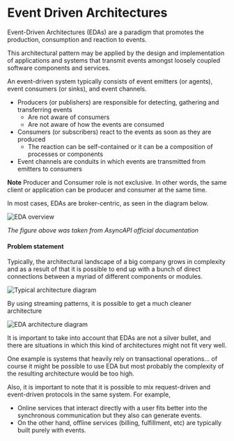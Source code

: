 # Event Driven Architectures

Event-Driven Architectures (EDAs) are a paradigm that promotes the production, consumption and reaction to events.

This architectural pattern may be applied by the design and implementation of applications and systems that transmit events amongst loosely coupled software components and services.

An event-driven system typically consists of event emitters (or agents), event consumers (or sinks), and event channels.

* Producers (or publishers) are responsible for detecting, gathering and transferring events
  * Are not aware of consumers
  * Are not aware of how the events are consumed
* Consumers (or subscribers) react to the events as soon as they are produced
  * The reaction can be self-contained or it can be a composition of processes or components
* Event channels are conduits in which events are transmitted from emitters to consumers

**Note** Producer and Consumer role is not exclusive. In other words, the same client or application can be producer and consumer at the same time.

In most cases, EDAs are broker-centric, as seen in the diagram below.

![EDA overview](../../assets/eda\_overview.png)

_The figure above was taken from AsyncAPI official documentation_

#### Problem statement

Typically, the architectural landscape of a big company grows in complexity and as a result of that it is possible to end up with a bunch of direct connections between a myriad of different components or modules.

![Typical architecture diagram](../../assets/eda\_problem\_statement\_1.png)

By using streaming patterns, it is possible to get a much cleaner architecture

![EDA architecture diagram](../../assets/eda\_problem\_statement\_2.png)

It is important to take into account that EDAs are not a silver bullet, and there are situations in which this kind of architectures might not fit very well.

One example is systems that heavily rely on transactional operations... of course it might be possible to use EDA but most probably the complexity of the resulting architecture would be too high.

Also, it is important to note that it is possible to mix request-driven and event-driven protocols in the same system. For example,

* Online services that interact directly with a user fits better into the synchronous communication but they also can generate events.
* On the other hand, offline services (billing, fulfillment, etc) are typically built purely with events.

